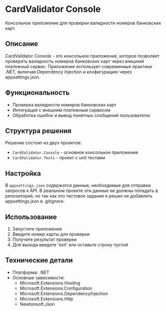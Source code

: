 # CardValidator Console

Консольное приложение для проверки валидности номеров банковских карт.

## Описание

CardValidator Console - это консольное приложение, которое позволяет проверять валидность номеров банковских карт через внешний платежный сервис. Приложение использует современные практики .NET, включая Dependency Injection и конфигурацию через appsettings.json.

## Функциональность

- Проверка валидности номеров банковских карт
- Интеграция с внешним платежным сервисом
- Обработка ошибок и вывод понятных сообщений пользователю

## Структура решения

Решение состоит из двух проектов:
- `CardValidator.Console` - основное консольное приложение
- `CardValidator.Tests` - проект с unit тестами

## Настройка

В `appsettings.json` содержатся данные, необходимые для отправки запросов к API. В реальном проекте эти данные не должны попадать в репозиторий, но так как это тестовое задание я решил не добавлять appsettings.json в .gitignore.

## Использование

1. Запустите приложение
2. Введите номер карты для проверки
3. Получите результат проверки
4. Для выхода введите 'exit' или оставьте строку пустой

## Технические детали

- Платформа: .NET
- Основные зависимости:
  - Microsoft.Extensions.Hosting
  - Microsoft.Extensions.Configuration
  - Microsoft.Extensions.DependencyInjection
  - Microsoft.Extensions.Http
  - Newtonsoft.Json
